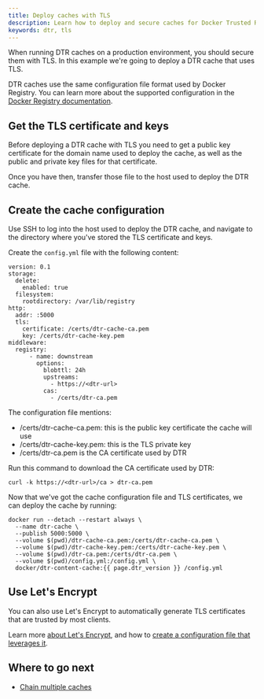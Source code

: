 ```yaml
---
title: Deploy caches with TLS
description: Learn how to deploy and secure caches for Docker Trusted Registry, leveraging TLS
keywords: dtr, tls
---
```


When running DTR caches on a production environment, you should secure them
with TLS. In this example we're going to deploy a DTR cache that uses TLS.

DTR caches use the same configuration file format used by Docker Registry.
You can learn more about the supported configuration in the
[Docker Registry documentation](/registry/configuration.md#tls).


## Get the TLS certificate and keys

Before deploying a DTR cache with TLS you need to get a public key
certificate for the domain name used to deploy the cache, as well as
the public and private key files for that certificate.

Once you have then, transfer those file to the host used to deploy
the DTR cache.


## Create the cache configuration

Use SSH to log into the host used to deploy the DTR cache, and navigate to
the directory where you've stored the TLS certificate and keys.

Create the `config.yml` file with the following content:

```
version: 0.1
storage:
  delete:
    enabled: true
  filesystem:
    rootdirectory: /var/lib/registry
http:
  addr: :5000
  tls:
    certificate: /certs/dtr-cache-ca.pem
    key: /certs/dtr-cache-key.pem
middleware:
  registry:
      - name: downstream
        options:
          blobttl: 24h
          upstreams:
            - https://<dtr-url>
          cas:
            - /certs/dtr-ca.pem
```

The configuration file mentions:

* /certs/dtr-cache-ca.pem: this is the public key certificate the cache will use
* /certs/dtr-cache-key.pem: this is the TLS private key
* /certs/dtr-ca.pem is the CA certificate used by DTR

Run this command to download the CA certificate used by DTR:

```
curl -k https://<dtr-url>/ca > dtr-ca.pem
```

Now that we've got the cache configuration file and TLS certificates, we can
deploy the cache by running:

```none
docker run --detach --restart always \
  --name dtr-cache \
  --publish 5000:5000 \
  --volume $(pwd)/dtr-cache-ca.pem:/certs/dtr-cache-ca.pem \
  --volume $(pwd)/dtr-cache-key.pem:/certs/dtr-cache-key.pem \
  --volume $(pwd)/dtr-ca.pem:/certs/dtr-ca.pem \
  --volume $(pwd)/config.yml:/config.yml \
  docker/dtr-content-cache:{{ page.dtr_version }} /config.yml
```

## Use Let's Encrypt

You can also use Let's Encrypt to automatically generate TLS certificates that
are trusted by most clients.

Learn more [about Let's Encrypt](https://letsencrypt.org/how-it-works/), and
how to
[create a configuration file that leverages it](/registry/configuration.md#letsencrypt).


## Where to go next

* [Chain multiple caches](chaining.md)

